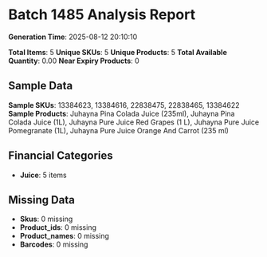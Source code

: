 # Batch 1485 Analysis Report

**Generation Time**: 2025-08-12 20:10:10

**Total Items**: 5
**Unique SKUs**: 5
**Unique Products**: 5
**Total Available Quantity**: 0.00
**Near Expiry Products**: 0

## Sample Data
**Sample SKUs**: 13384623, 13384616, 22838475, 22838465, 13384622
**Sample Products**: Juhayna Pina Colada Juice (235ml), Juhayna Pina Colada Juice (1L), Juhayna Pure Juice Red Grapes (1 L), Juhayna Pure Juice Pomegranate (1L), Juhayna Pure Juice Orange And Carrot (235 ml)

## Financial Categories
- **Juice**: 5 items

## Missing Data
- **Skus**: 0 missing
- **Product_ids**: 0 missing
- **Product_names**: 0 missing
- **Barcodes**: 0 missing
